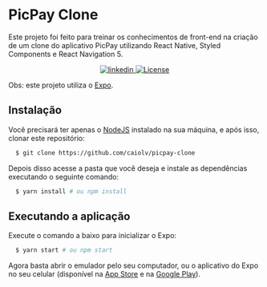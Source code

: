 # PicPay Clone

Este projeto foi feito para treinar os conhecimentos de front-end na criação de um clone do aplicativo PicPay utilizando React Native, Styled Components e React Navigation 5.

<p align="center">
  <a href="https://www.linkedin.com/in/caio-oliveira-b1365a124/">
    <img alt="linkedin" src="https://img.shields.io/badge/-Caio%20Oliveira-0a66c2?style=flat&logo=Linkedin&logoColor=white">
  </a>

  <a href="./LICENSE"> 
    <img  alt="License" src="https://img.shields.io/github/license/caiolv/picpay-clone?style=flat">
  </a>
</p>



Obs: este projeto utiliza o [Expo](https://expo.io/).

## Instalação

Você precisará ter apenas o [NodeJS](https://nodejs.org) instalado na sua máquina, e após isso, clonar este repositório:
```sh
  $ git clone https://github.com/caiolv/picpay-clone
```

Depois disso acesse a pasta que você deseja e instale as dependências executando o seguinte comando:
```sh
  $ yarn install # ou npm install
```

## Executando a aplicação

Execute o comando a baixo para inicializar o Expo:
```sh
  $ yarn start # ou npm start
```

Agora basta abrir o emulador pelo seu computador, ou o aplicativo do Expo no seu celular (disponível na [App Store](https://apps.apple.com/br/app/expo-client/id982107779) e na [Google Play](https://play.google.com/store/apps/details?id=host.exp.exponent&hl=pt_BR)).